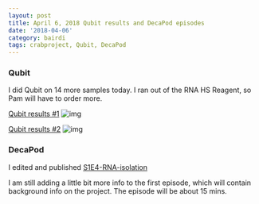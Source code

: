 ```yaml
---
layout: post
title: April 6, 2018 Qubit results and DecaPod episodes
date: '2018-04-06'
category: bairdi
tags: crabproject, Qubit, DecaPod
---
```


### Qubit
I did Qubit on 14 more samples today. I ran out of the RNA HS Reagent, so Pam will have to order more.

[Qubit results #1](http://owl.fish.washington.edu/scaphapoda/grace/Crab-project/Qubit/QubitData_2018-04-06_13-39-48.csv)
![img](http://owl.fish.washington.edu/scaphapoda/grace/Crab-project/Qubit/Qubit-results-batch.png)


[Qubit results #2](http://owl.fish.washington.edu/scaphapoda/grace/Crab-project/Qubit/QubitData_2018-04-06_14-04-17.csv)
![img](http://owl.fish.washington.edu/scaphapoda/grace/Crab-project/Qubit/Qubit-results-batch-2.png)


### DecaPod

I edited and published [S1E4-RNA-isolation](https://bittercrab.wordpress.com/2018/04/06/decapod-s1e4-rna-isolation/) 

I am still adding a little bit more info to the first episode, which will contain background info on the project. The episode will be about 15 mins. 
